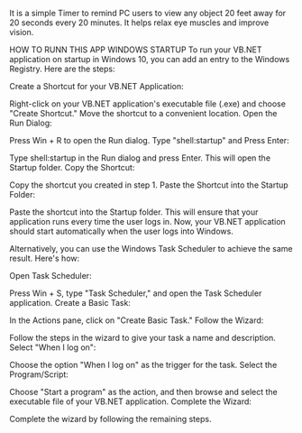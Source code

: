 It is a simple Timer to remind PC users to view any object 20 feet away for 20 seconds every 20 minutes. It helps relax eye muscles and improve vision.

HOW TO RUNN THIS APP WINDOWS STARTUP
To run your VB.NET application on startup in Windows 10, you can add an entry to the Windows Registry. Here are the steps:

Create a Shortcut for your VB.NET Application:

Right-click on your VB.NET application's executable file (.exe) and choose "Create Shortcut."
Move the shortcut to a convenient location.
Open the Run Dialog:

Press Win + R to open the Run dialog.
Type "shell:startup" and Press Enter:

Type shell:startup in the Run dialog and press Enter. This will open the Startup folder.
Copy the Shortcut:

Copy the shortcut you created in step 1.
Paste the Shortcut into the Startup Folder:

Paste the shortcut into the Startup folder. This will ensure that your application runs every time the user logs in.
Now, your VB.NET application should start automatically when the user logs into Windows.

Alternatively, you can use the Windows Task Scheduler to achieve the same result. Here's how:

Open Task Scheduler:

Press Win + S, type "Task Scheduler," and open the Task Scheduler application.
Create a Basic Task:

In the Actions pane, click on "Create Basic Task."
Follow the Wizard:

Follow the steps in the wizard to give your task a name and description.
Select "When I log on":

Choose the option "When I log on" as the trigger for the task.
Select the Program/Script:

Choose "Start a program" as the action, and then browse and select the executable file of your VB.NET application.
Complete the Wizard:

Complete the wizard by following the remaining steps.
